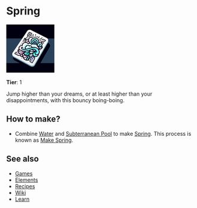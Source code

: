 # Spring

![](../images/item.spring.png)

**Tier**: 1

Jump higher than your dreams, or at least higher than your disappointments, with this bouncy boing-boing.

## How to make?

* Combine [Water](/wiki/elements/water) and [Subterranean Pool](/wiki/elements/subterranean-pool) to make [Spring](/wiki/elements/spring). This process is known as [Make Spring](/wiki/recipes/make-spring).

## See also

* [Games](/wiki/games)
* [Elements](/wiki/elements)
* [Recipes](/wiki/recipes)
* [Wiki](/wiki/index)
* [Learn](/learn/index)